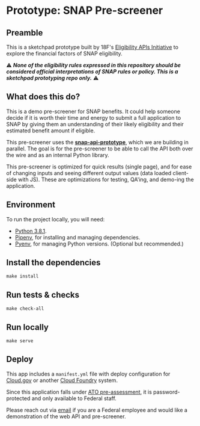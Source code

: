 # Prototype: SNAP Pre-screener

## Preamble

This is a sketchpad prototype built by 18F's [Eligibility APIs Initiative](https://github.com/18F/eligibility-rules-service/blob/master/README.md) to explore the financial factors of SNAP eligibility.

:warning: ***None of the eligibility rules expressed in this repository should be considered official interpretations of SNAP rules or policy. This is a sketchpad prototyping repo only.*** :warning:

## What does this do?

This is a demo pre-screener for SNAP benefits. It could help someone decide if it is worth their time and energy to submit a full application to SNAP by giving them an understanding of their likely eligibility and their estimated benefit amount if eligible.

This pre-screener uses the **[snap-api-prototype](https://github.com/18F/snap-api-prototype)**, which we are building in parallel. The goal is for the pre-screener to be able to call the API both over the wire and as an internal Python library.

This pre-screener is optimized for quick results (single page), and for ease of changing inputs and seeing different output values (data loaded client-side with JS). These are optimizations for testing, QA'ing, and demo-ing the application.

## Environment

To run the project locally, you will need:

* [Python 3.8.1](https://www.python.org/downloads/).
* [Pipenv](https://pipenv.kennethreitz.org/en/latest/), for installing and managing dependencies.
* [Pyenv](https://github.com/pyenv/pyenv), for managing Python versions. (Optional but recommended.)

## Install the dependencies

```
make install
```

## Run tests & checks

```
make check-all
```

## Run locally

```
make serve
```

## Deploy

This app includes a `manifest.yml` file with deploy configuration for [Cloud.gov](https://cloud.gov/) or another [Cloud Foundry](https://www.cloudfoundry.org/) system.

Since this application falls under [ATO pre-assessment](https://before-you-ship.18f.gov/ato/types/#conditions-for-pre-assessment), it is password-protected and only available to Federal staff.

Please reach out via [email](mailto:eligibility-apis-initiative@gsa.gov) if you are a Federal employee and would like a demonstration of the web API and pre-screener.
